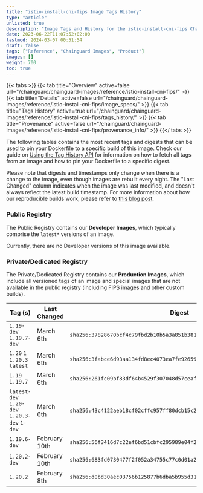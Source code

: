 ```yaml
---
title: "istio-install-cni-fips Image Tags History"
type: "article"
unlisted: true
description: "Image Tags and History for the istio-install-cni-fips Chainguard Image"
date: 2023-06-22T11:07:52+02:00
lastmod: 2024-03-07 00:51:54
draft: false
tags: ["Reference", "Chainguard Images", "Product"]
images: []
weight: 700
toc: true
---
```


{{< tabs >}}
{{< tab title="Overview" active=false url="/chainguard/chainguard-images/reference/istio-install-cni-fips/" >}}
{{< tab title="Details" active=false url="/chainguard/chainguard-images/reference/istio-install-cni-fips/image_specs/" >}}
{{< tab title="Tags History" active=true url="/chainguard/chainguard-images/reference/istio-install-cni-fips/tags_history/" >}}
{{< tab title="Provenance" active=false url="/chainguard/chainguard-images/reference/istio-install-cni-fips/provenance_info/" >}}
{{</ tabs >}}

The following tables contains the most recent tags and digests that can be used to pin your Dockerfile to a specific build of this image. Check our guide on [Using the Tag History API](/chainguard/chainguard-images/using-the-tag-history-api/) for information on how to fetch all tags from an image and how to pin your Dockerfile to a specific digest.

Please note that digests and timestamps only change when there is a change to the image, even though images are rebuilt every night. The "Last Changed" column indicates when the image was last modified, and doesn't always reflect the latest build timestamp. For more information about how our reproducible builds work, please refer to [this blog post](https://www.chainguard.dev/unchained/reproducing-chainguards-reproducible-image-builds).

### Public Registry
The Public Registry contains our **Developer Images**, which typically comprise the `latest*` versions of an image.

Currently, there are no Developer versions of this image available.

### Private/Dedicated Registry
The Private/Dedicated Registry contains our **Production Images**, which include all versioned tags of an image and special images that are not available in the public registry (including FIPS images and other custom builds).

| Tag (s)                                       | Last Changed  | Digest                                                                    |
|-----------------------------------------------|---------------|---------------------------------------------------------------------------|
|  `1.19-dev` `1.19.7-dev`                      | March 6th     | `sha256:37828670bcf4c79fbd2b10b5a3a851b38134f9c1feadd41df1a324fa95c360e8` |
|  `1.20` `1` `1.20.3` `latest`                 | March 6th     | `sha256:3fabce6d93aa134fd8ec4073ea7fe926593e7897bc3e0e95642100fa1182f764` |
|  `1.19` `1.19.7`                              | March 6th     | `sha256:261fc09bf83df64b4529f307048d57ceafa0647bd33718837077bcfc3601f50e` |
|  `latest-dev` `1.20-dev` `1.20.3-dev` `1-dev` | March 6th     | `sha256:43c4122aeb18cf02cffc957ff80dcb15c27e8818ccd0d2bcb780c34de5ca2482` |
|  `1.19.6-dev`                                 | February 10th | `sha256:56f3416d7c22ef6bd51cbfc295989e04f2794b4574b034be18484c09078d1254` |
|  `1.20.2-dev`                                 | February 10th | `sha256:683fd0730477f2f052a34755c77c0d01a234b5ae24d09c2911b08fe2599536a3` |
|  `1.20.2`                                     | February 8th  | `sha256:d0bd30aec03756b125877b6dba5b955d31ab1c8093f6f0894ac786d2632c17f7` |

